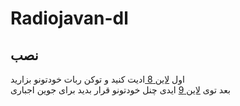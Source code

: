 # Radiojavan-dl

## نصب

اول  [لاین 8 ](https://github.com/MhdiTaheri/Radiojavan-dl/blob/bd8a7fd26ee426e4a974ace5c5e74baad6ed6185/radiojavandl.py#L8) ادیت کنید و توکن ربات خودتونو بزارید
<br/>
بعد توی [لاین 9](https://github.com/MhdiTaheri/Radiojavan-dl/blob/bd8a7fd26ee426e4a974ace5c5e74baad6ed6185/radiojavandl.py#L9) ایدی چنل خودتونو قرار بدید برای جوین اجباری
